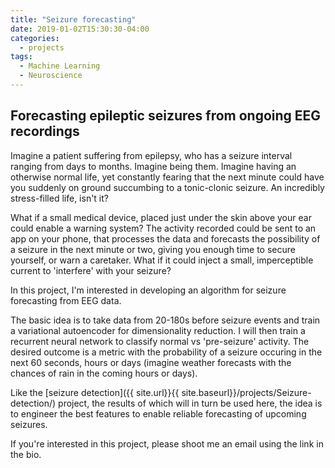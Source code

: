 ```yaml
---
title: "Seizure forecasting"
date: 2019-01-02T15:30:30-04:00
categories:
  - projects
tags:
  - Machine Learning
  - Neuroscience
---
```


## Forecasting epileptic seizures from ongoing EEG recordings

Imagine a patient suffering from epilepsy, who has a seizure interval ranging from days to months. Imagine being them. Imagine having an otherwise normal life, yet constantly fearing that the next minute could have you suddenly on ground succumbing to a tonic-clonic seizure. An incredibly stress-filled life, isn't it?

What if a small medical device, placed just under the skin above your ear could enable a warning system? The activity recorded could be sent to an app on your phone, that processes the data and forecasts the possibility of a seizure in the next minute or two, giving you enough time to secure yourself, or warn a caretaker. What if it could inject a small, imperceptible current to 'interfere' with your seizure?

In this project, I'm interested in developing an algorithm for seizure forecasting from EEG data.

The basic idea is to take data from 20-180s before seizure events and train a variational autoencoder for dimensionality reduction.
I will then train a recurrent neural network to classify normal vs 'pre-seizure' activity.
The desired outcome is a metric with the probability of a seizure occuring in the next 60 seconds, hours or days (imagine weather forecasts with the chances of rain in the coming hours or days).

Like the [seizure detection]({{ site.url}}{{ site.baseurl}}/projects/Seizure-detection/) project, the results of which will in turn be used here, the idea is to engineer the best features to enable reliable forecasting of upcoming seizures.

If you're interested in this project, please shoot me an email using the link in the bio.
